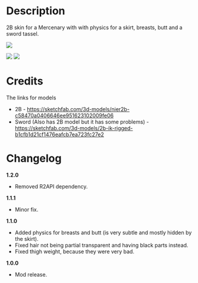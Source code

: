 # Description
2B skin for a Mercenary with with physics for a skirt, breasts, butt and a sword tassel.

![](https://cdn.discordapp.com/attachments/706089456855154778/787715997233577984/Screenshot_2.png)

![](https://cdn.discordapp.com/attachments/706089456855154778/787715990494380052/Screenshot_3.png) ![](https://cdn.discordapp.com/attachments/706089456855154778/787715992896929822/Screenshot_4.png)

# Credits
The links for models

* 2B - https://sketchfab.com/3d-models/nier2b-c58470a0406646ee951623102009fe06
* Sword (Also has 2B model but it has some problems) - https://sketchfab.com/3d-models/2b-ik-rigged-b1cfb1d21cf1476eafcb7ea723fc27e2

# Changelog
**1.2.0**

* Removed R2API dependency.

**1.1.1**

* Minor fix. 

**1.1.0**

* Added physics for breasts and butt (is very subtle and mostly hidden by the skirt).
* Fixed hair not being partial transparent and having black parts instead.
* Fixed thigh weight, because they were very bad.

**1.0.0**

* Mod release.